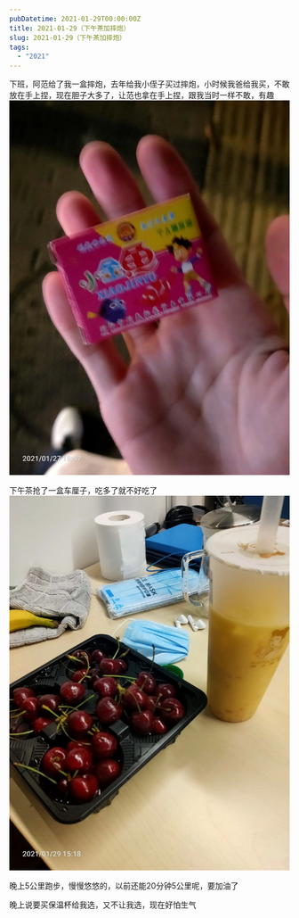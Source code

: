```yaml
---
pubDatetime: 2021-01-29T00:00:00Z
title: 2021-01-29（下午茶加摔炮）
slug: 2021-01-29（下午茶加摔炮）
tags:
  - "2021"
---
```


下班，阿范给了我一盒摔炮，去年给我小侄子买过摔炮，小时候我爸给我买，不敢放在手上捏，现在胆子大多了，让范也拿在手上捏，跟我当时一样不敢，有趣
![](../../img/6904315-93ae2e2b60933b72.jpg)

下午茶抢了一盒车厘子，吃多了就不好吃了
![](../../img/6904315-2ac112127ea77994.jpg)

晚上5公里跑步，慢慢悠悠的，以前还能20分钟5公里呢，要加油了

晚上说要买保温杯给我选，又不让我选，现在好怕生气
